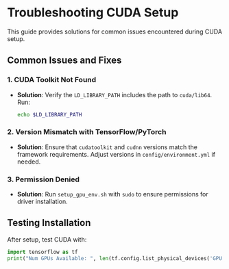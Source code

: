 # Troubleshooting CUDA Setup

This guide provides solutions for common issues encountered during CUDA setup.

## Common Issues and Fixes

### 1. CUDA Toolkit Not Found
- **Solution**: Verify the `LD_LIBRARY_PATH` includes the path to `cuda/lib64`. Run:
  ```bash
  echo $LD_LIBRARY_PATH
  ```

### 2. Version Mismatch with TensorFlow/PyTorch
- **Solution**: Ensure that `cudatoolkit` and `cudnn` versions match the framework requirements. Adjust versions in `config/environment.yml` if needed.

### 3. Permission Denied
- **Solution**: Run `setup_gpu_env.sh` with `sudo` to ensure permissions for driver installation.

## Testing Installation

After setup, test CUDA with:
```python
import tensorflow as tf
print("Num GPUs Available: ", len(tf.config.list_physical_devices('GPU')))
```
